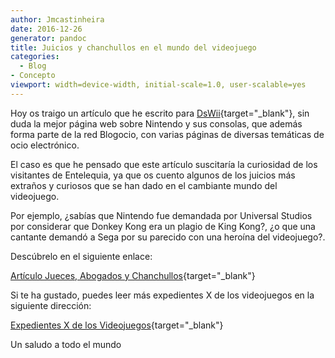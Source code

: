 ```yaml
---
author: Jmcastinheira
date: 2016-12-26
generator: pandoc
title: Juicios y chanchullos en el mundo del videojuego
categories:
  - Blog
- Concepto
viewport: width=device-width, initial-scale=1.0, user-scalable=yes
---
```




Hoy os traigo un artículo que he escrito para
[DsWii](http://dswii.es/){target="_blank"}, sin duda la mejor página web
sobre Nintendo y sus consolas, que además forma parte de la red
Blogocio, con varias páginas de diversas temáticas de ocio electrónico.

El caso es que he pensado que este artículo suscitaría la curiosidad de
los visitantes de Entelequia, ya que os cuento algunos de los juicios
más extraños y curiosos que se han dado en el cambiante mundo del
videojuego.

Por ejemplo, ¿sabías que Nintendo fue demandada por Universal Studios
por considerar que Donkey Kong era un plagio de King Kong?, ¿o que una
cantante demandó a Sega por su parecido con una heroína del videojuego?.

Descúbrelo en el siguiente enlace:

[Artículo Jueces, Abogados y
Chanchullos](http://dswii.es/10809/los-expedientes-x-de-los-videojuegos-juicios-abogados-y-chanchullos/){target="_blank"}

Si te ha gustado, puedes leer más expedientes X de los videojuegos en la
siguiente dirección:

[Expedientes X de los
Videojuegos](http://dswii.es/category/especiales/expediente-x/){target="_blank"}

Un saludo a todo el mundo
